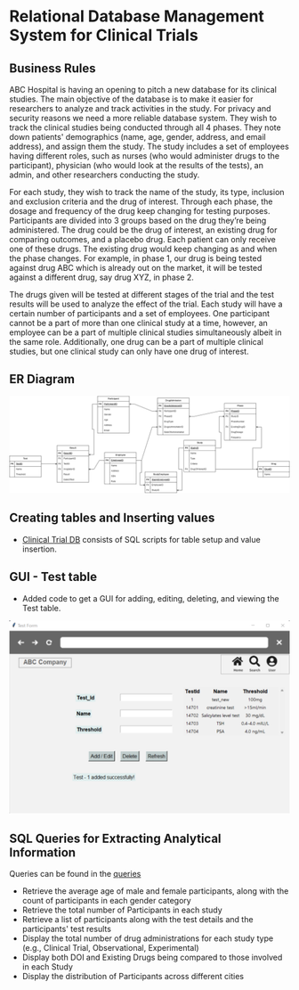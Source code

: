 # Relational Database Management System for Clinical Trials

## Business Rules
ABC Hospital is having an opening to pitch a new database for its clinical studies. The main objective of the database is to make it easier for researchers to analyze and track activities in the study. For privacy and security reasons we need a more reliable database system. They wish to track the clinical studies being conducted through all 4 phases. They note down patients' demographics (name, age, gender, address, and email address), and assign them the study. The study includes a set of employees having different roles, such as nurses (who would administer drugs to the participant), physician (who would look at the results of the tests), an admin, and other researchers conducting the study. 

For each study, they wish to track the name of the study, its type, inclusion and exclusion criteria and the drug of interest. Through each phase, the dosage and frequency of the drug keep changing for testing purposes. Participants are divided into 3 groups based on the drug they’re being administered. The drug could be the drug of interest, an existing drug for comparing outcomes, and a placebo drug. Each patient can only receive one of these drugs. The existing drug would keep changing as and when the phase changes. For example, in phase 1, our drug is being tested against drug ABC which is already out on the market, it will be tested against a different drug, say drug XYZ, in phase 2. 

The drugs given will be tested at different stages of the trial and the test results will be used to analyze the effect of the trial. Each study will have a certain number of participants and a set of employees. One participant cannot be a part of more than one clinical study at a time, however, an employee can be a part of multiple clinical studies simultaneously albeit in the same role. Additionally, one drug can be a part of multiple clinical studies, but one clinical study can only have one drug of interest.


## ER Diagram

![er_diagram](extra/Final%20ERD.png)


## Creating tables and Inserting values
- [Clinical Trial DB](./Clinical%20Trial%20DB/Clinical%20Trial%20DB/) consists of SQL scripts for table setup and value insertion.


## GUI - Test table

- Added code to get a GUI for adding, editing, deleting, and viewing the Test table.

![sample_ui](extra/sample_ui.png)


## SQL Queries for Extracting Analytical Information
Queries can be found in the [queries](./Clinical%20Trial%20DB/Clinical%20Trial%20DB/Queries.sql)
* Retrieve the average age of male and female participants, along with the count of participants in each gender category
* Retrieve the total number of Participants in each study
* Retrieve a list of participants along with the test details and the participants' test results
* Display the total number of drug administrations for each study type (e.g., Clinical Trial, Observational, Experimental)
* Display both DOI and Existing Drugs being compared to those involved in each Study
* Display the distribution of Participants across different cities

